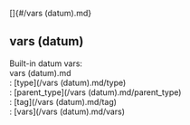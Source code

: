 []{#/vars (datum).md}    
## vars (datum)    
Built-in datum vars:    
vars (datum).md    
:   [type](/vars (datum).md/type)    
:   [parent_type](/vars (datum).md/parent_type)    
:   [tag](/vars (datum).md/tag)    
:   [vars](/vars (datum).md/vars)  